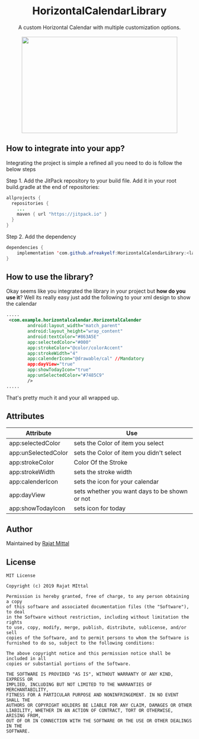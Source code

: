 <h1 align="center">HorizontalCalendarLibrary</h1>
<p align="center">
A custom Horizontal Calendar with multiple customization options.
<br>
<br>
<img src="https://raw.githubusercontent.com/afreakyelf/HorizontalCalendarLibrary/master/WhatsApp%20Image%202019-09-23%20at%2021.28.42.jpeg" width="420" height="260" />
</p>

## How to integrate into your app?
Integrating the project is simple a refined all you need to do is follow the below steps

Step 1. Add the JitPack repository to your build file. Add it in your root build.gradle at the end of repositories:

```java
allprojects {
  repositories {
    ...
    maven { url "https://jitpack.io" }
  }
}
```
Step 2. Add the dependency
```java
dependencies {
    implementation 'com.github.afreakyelf:HorizontalCalendarLibrary:<latest_version>'
}
```

## How to use the library?
Okay seems like you integrated the library in your project but **how do you use it**? Well its really easy just add the following to your xml design to show the calendar

```xml
.....
 <com.example.horizontalcalendar.HorizontalCalender
        android:layout_width="match_parent"
        android:layout_height="wrap_content"
        android:textColor="#863A5E"
        app:selectedColor="#000"
        app:strokeColor="@color/colorAccent"
        app:strokeWidth="4"
        app:calenderIcon="@drawable/cal" //Mandatory
        app:dayView="true"
        app:showTodayIcon="true"
        app:unSelectedColor="#7485C9"
        />
.....
```

That's pretty much it and your all wrapped up.

## Attributes
| Attribute | Use |
| ----------| --- |
| app:selectedColor | sets the Color of item you select |
| app:unSelectedColor | sets the Color of item you didn't select |
| app:strokeColor | Color Of the Stroke |
| app:strokeWidth | sets the stroke width |
| app:calenderIcon | sets the icon for your calendar |
| app:dayView | sets whether you want days to be shown or not |
| app:showTodayIcon | sets icon for today |


## Author
Maintained by [Rajat Mittal](https://www.github.com/afreakyelf)

## License
```
MIT License

Copyright (c) 2019 Rajat MIttal

Permission is hereby granted, free of charge, to any person obtaining a copy
of this software and associated documentation files (the "Software"), to deal
in the Software without restriction, including without limitation the rights
to use, copy, modify, merge, publish, distribute, sublicense, and/or sell
copies of the Software, and to permit persons to whom the Software is
furnished to do so, subject to the following conditions:

The above copyright notice and this permission notice shall be included in all
copies or substantial portions of the Software.

THE SOFTWARE IS PROVIDED "AS IS", WITHOUT WARRANTY OF ANY KIND, EXPRESS OR
IMPLIED, INCLUDING BUT NOT LIMITED TO THE WARRANTIES OF MERCHANTABILITY,
FITNESS FOR A PARTICULAR PURPOSE AND NONINFRINGEMENT. IN NO EVENT SHALL THE
AUTHORS OR COPYRIGHT HOLDERS BE LIABLE FOR ANY CLAIM, DAMAGES OR OTHER
LIABILITY, WHETHER IN AN ACTION OF CONTRACT, TORT OR OTHERWISE, ARISING FROM,
OUT OF OR IN CONNECTION WITH THE SOFTWARE OR THE USE OR OTHER DEALINGS IN THE
SOFTWARE.
```
